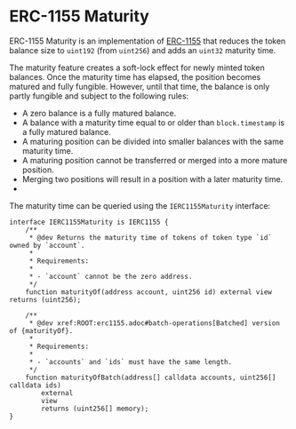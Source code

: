 # ERC-1155 Maturity

ERC-1155 Maturity is an implementation of [ERC-1155](https://eips.ethereum.org/EIPS/eip-1155) that reduces the token balance size to `uint192` (from `uint256`) and adds an `uint32` maturity time.

The maturity feature creates a soft-lock effect for newly minted token balances. Once the maturity time has elapsed, the position becomes matured and fully fungible. However, until that time, the balance is only partly fungible and subject to the following rules:

* A zero balance is a fully matured balance.
* A balance with a maturity time equal to or older than `block.timestamp` is a fully matured balance.
* A maturing position can be divided into smaller balances with the same maturity time.
* A maturing position cannot be transferred or merged into a more mature position.
* Merging two positions will result in a position with a later maturity time.
* 
The maturity time can be queried using the `IERC1155Maturity` interface:

```solidity
interface IERC1155Maturity is IERC1155 {
    /**
     * @dev Returns the maturity time of tokens of token type `id` owned by `account`.
     *
     * Requirements:
     *
     * - `account` cannot be the zero address.
     */
    function maturityOf(address account, uint256 id) external view returns (uint256);

    /**
     * @dev xref:ROOT:erc1155.adoc#batch-operations[Batched] version of {maturityOf}.
     *
     * Requirements:
     *
     * - `accounts` and `ids` must have the same length.
     */
    function maturityOfBatch(address[] calldata accounts, uint256[] calldata ids)
        external
        view
        returns (uint256[] memory);
}
```